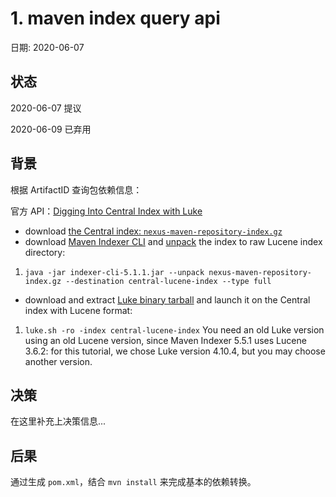 # 1. maven index query api

日期: 2020-06-07

## 状态

2020-06-07 提议

2020-06-09 已弃用

## 背景

根据 ArtifactID 查询包依赖信息：

官方 API：[Digging Into Central Index with Luke](https://maven.apache.org/repository/central-index.html)

*   download [the Central index: `nexus-maven-repository-index.gz`](https://repo.maven.apache.org/maven2/.index/)
*   download [Maven Indexer CLI](https://repo.maven.apache.org/maven2/org/apache/maven/indexer/indexer-cli/5.1.1/indexer-cli-5.1.1.jar) and [unpack](https://maven.apache.org/maven-indexer-archives/maven-indexer-LATEST/indexer-cli/) the index to raw Lucene index directory:
 1.  `java -jar indexer-cli-5.1.1.jar --unpack nexus-maven-repository-index.gz --destination central-lucene-index --type full`
*   download and extract [Luke binary tarball](https://github.com/DmitryKey/luke/releases/download/luke-4.10.4/luke-with-deps.tar.gz) and launch it on the Central index with Lucene format:
 1.  `luke.sh -ro -index central-lucene-index`
You need an old Luke version using an old Lucene version, since Maven Indexer 5.5.1 uses Lucene 3.6.2: for this tutorial, we chose Luke version 4.10.4, but you may choose another version.

## 决策

在这里补充上决策信息...

## 后果

通过生成 `pom.xml`，结合 `mvn install` 来完成基本的依赖转换。
